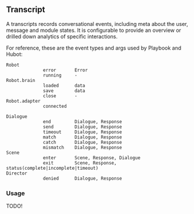 ## Transcript

A transcripts records conversational events, including meta about the user,
message and module states. It is configurable to provide an overview or
drilled down analytics of specific interactions.

For reference, these are the event types and args used by Playbook and Hubot:
```
Robot
              error       Error
              running     -
Robot.brain
              loaded      data
              save        data
              close       -
Robot.adapter
              connected
```
```
Dialogue
              end         Dialogue, Response
              send        Dialogue, Response
              timeout     Dialogue, Response
              match       Dialogue, Response
              catch       Dialogue, Response
              mismatch    Dialogue, Response
Scene
              enter       Scene, Response, Dialogue
              exit        Scene, Response, status(complete|incomplete|timeout)
Director
              denied      Dialogue, Response
```

### Usage

TODO!
